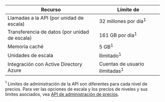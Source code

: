 | Recurso                          | Límite de                                    |
|-----------------------------------|------------------------------------------|
| Llamadas a la API (por unidad de escala)     | 32 millones por día<sup>1</sup>            |
| Transferencia de datos (por unidad de escala) | 161 GB por día<sup>1</sup> |
| Memoria caché                             | 5 GB<sup>1</sup> |
| Unidades de escala                    | Ilimitado<sup>1</sup> |
| Integración con Active Directory Azure| Cuentas de usuario ilimitadas<sup>1</sup> |

<sup>1</sup> Límites de administración de la API son diferentes para cada nivel de precios. Para ver las opciones de escala y los precios de niveles y sus límites asociados, vea [API de administración de precios](https://azure.microsoft.com/pricing/details/api-management/).